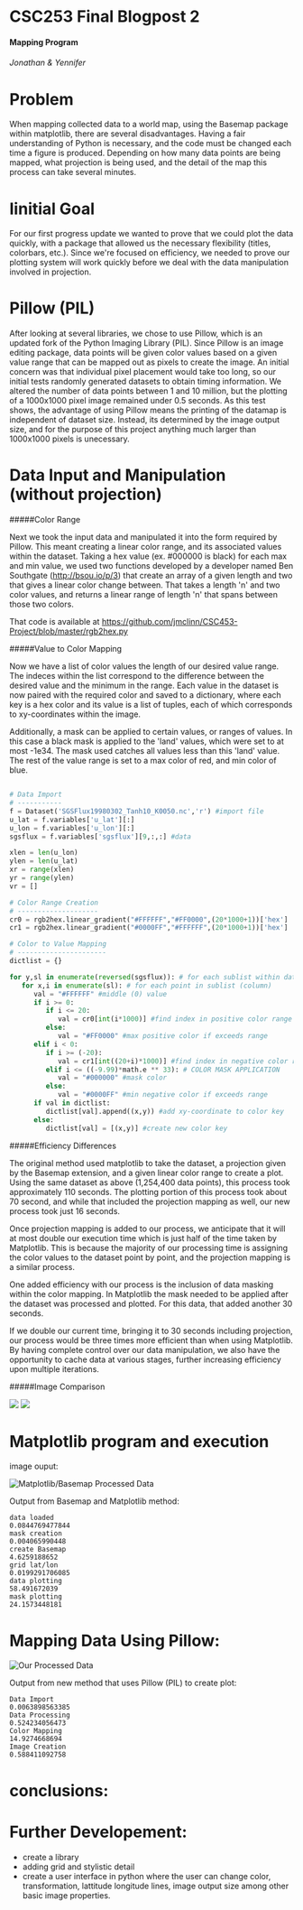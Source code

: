 CSC253 Final Blogpost 2
==========
####  Mapping Program 
###### Jonathan &amp; Yennifer

Problem
=======
When mapping collected data to a world map, using the Basemap package within matplotlib, there are several disadvantages. Having a fair understanding of Python is necessary, and the code must be changed each time a figure is produced. Depending on how many data points are being mapped, what projection is being used, and the detail of the map this process can take several minutes.

Iinitial Goal
=============

For our first progress update we wanted to prove that we could plot the data quickly, with a package that allowed us the necessary flexibility (titles, colorbars, etc.). Since we're focused on efficiency, we needed to prove our plotting system will work quickly before we deal with the data manipulation involved in projection.

Pillow (PIL)
============

After looking at several libraries, we chose to use Pillow, which is an updated fork of the Python Imaging Library (PIL). Since Pillow is an image editing package, data points will be given color values based on a given value range that can be mapped out as pixels to create the image. An initial concern was that individual pixel placement would take too long, so our initial tests randomly generated datasets to obtain timing information. We altered the number of data points between 1 and 10 million, but the plotting of a 1000x1000 pixel image remained under 0.5 seconds. As this test shows, the advantage of using Pillow means the printing of the datamap is independent of dataset size. Instead, its determined by the image output size, and for the purpose of this project anything much larger than 1000x1000 pixels is unecessary.

Data Input and Manipulation (without projection)
================================================

#####Color Range

Next we took the input data and manipulated it into the form required by Pillow. This meant creating a linear color range, and its associated values within the dataset. Taking a hex value (ex. #000000 is black) for each max and min value, we used two functions developed by a developer named Ben Southgate (http://bsou.io/p/3) that create an array of a given length and two  that gives a linear color change between. That takes a length 'n' and two color values, and returns a linear range of length 'n' that spans between those two colors.

That code is available at https://github.com/jmclinn/CSC453-Project/blob/master/rgb2hex.py

#####Value to Color Mapping

Now we have a list of color values the length of our desired value range. The indeces within the list correspond to the difference between the desired value and the minimum in the range. Each value in the dataset is now paired with the required color and saved to a dictionary, where each key is a hex color and its value is a list of tuples, each of which corresponds to xy-coordinates within the image.

Additionally, a mask can be applied to certain values, or ranges of values. In this case a black mask is applied to the 'land' values, which were set to at most -1e34. The mask used catches all values less than this 'land' value. The rest of the value range is set to a max color of red, and min color of blue.

```python

# Data Import
# -----------
f = Dataset('SGSFlux19980302_Tanh10_K0050.nc','r') #import file
u_lat = f.variables['u_lat'][:]
u_lon = f.variables['u_lon'][:]
sgsflux = f.variables['sgsflux'][9,:,:] #data

xlen = len(u_lon)
ylen = len(u_lat)
xr = range(xlen)
yr = range(ylen)
vr = []

# Color Range Creation
# --------------------
cr0 = rgb2hex.linear_gradient("#FFFFFF","#FF0000",(20*1000+1))['hex']
cr1 = rgb2hex.linear_gradient("#0000FF","#FFFFFF",(20*1000+1))['hex']

# Color to Value Mapping
# ----------------------
dictlist = {}

for y,sl in enumerate(reversed(sgsflux)): # for each sublist within dataset (row)
   for x,i in enumerate(sl): # for each point in sublist (column)
      val = "#FFFFFF" #middle (0) value
      if i >= 0:
         if i <= 20:
            val = cr0[int(i*1000)] #find index in positive color range
         else:
            val = "#FF0000" #max positive color if exceeds range
      elif i < 0:
         if i >= (-20):
            val = cr1[int((20+i)*1000)] #find index in negative color range
         elif i <= ((-9.99)*math.e ** 33): # COLOR MASK APPLICATION
            val = "#000000" #mask color
         else:
            val = "#0000FF" #min negative color if exceeds range
      if val in dictlist:
         dictlist[val].append((x,y)) #add xy-coordinate to color key
      else:
         dictlist[val] = [(x,y)] #create new color key
```

#####Efficiency Differences

The original method used matplotlib to take the dataset, a projection given by the Basemap extension, and a given linear color range to create a plot. Using the same dataset as above (1,254,400 data points), this process took approximately 110 seconds. The plotting portion of this process took about 70 second, and while that included the projection mapping as well, our new process took just 16 seconds.

Once projection mapping is added to our process, we anticipate that it will at most double our execution time which is just half of the time taken by Matplotlib. This is because the majority of our processing time is assigning the color values to the dataset point by point, and the projection mapping is a similar process.

One added efficiency with our process is the inclusion of data masking within the color mapping. In Matplotlib the mask needed to be applied after the dataset was processed and plotted. For this data, that added another 30 seconds.

If we double our current time, bringing it to 30 seconds including projection, our process would be three times more efficient than when using Matplotlib. By having complete control over our data manipulation, we also have the opportunity to cache data at various stages, further increasing efficiency upon multiple iterations.

#####Image Comparison

<img src="http://storage.googleapis.com/random-jmclinn/basemap-ex-sm.png"></img>
<img src="http://storage.googleapis.com/random-jmclinn/sgs20-2-sm.png"></img>


Matplotlib program and execution 
=====================================


image ouput: 

![Matplotlib/Basemap Processed Data](http://storage.googleapis.com/random-jmclinn/basemap-ex-sm.png)


Output from Basemap and Matplotlib method:
```
data loaded
0.0844769477844
mask creation
0.004065990448
create Basemap
4.6259188652
grid lat/lon
0.0199291706085
data plotting
58.491672039
mask plotting
24.1573448181
```


Mapping Data Using Pillow: 
===========================

![Our Processed Data](http://storage.googleapis.com/random-jmclinn/sgs20-1-sm.png)

Output from new method that uses Pillow (PIL) to create plot:
```
Data Import
0.0063898563385
Data Processing
0.524234056473
Color Mapping
14.9274668694
Image Creation
0.588411092758
```

conclusions:
===========


Further Developement: 
======================
- create a library
- adding grid and stylistic detail
- create a user interface in python where the user can change color, transformation, lattitude longitude lines, image output size among other basic image properties. 
 





